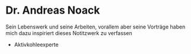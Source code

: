# Dr. Andreas Noack
Sein Lebenswerk und seine Arbeiten, vorallem aber seine Vorträge haben mich dazu inspiriert dieses Notitzwerk zu verfassen

- Aktivkohleexperte